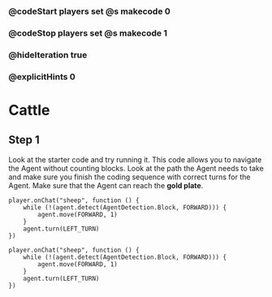 ### @codeStart players set @s makecode 0
### @codeStop players set @s makecode 1

### @hideIteration true 
### @explicitHints 0


# Cattle

## Step 1
Look at the starter code and try running it. This code allows you to navigate the Agent without counting blocks. Look at the path the Agent needs to take and make sure you finish the coding sequence with correct turns for the Agent. Make sure that the Agent can reach the **gold plate**.  
```typscript
player.onChat("sheep", function () {
    while (!(agent.detect(AgentDetection.Block, FORWARD))) {
        agent.move(FORWARD, 1)
    }
    agent.turn(LEFT_TURN)
})

``` 

```template
player.onChat("sheep", function () {
    while (!(agent.detect(AgentDetection.Block, FORWARD))) {
        agent.move(FORWARD, 1)
    }
    agent.turn(LEFT_TURN)
})

``` 

